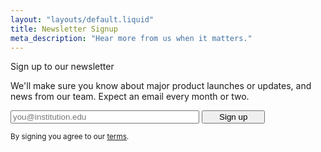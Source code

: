 ```yaml
---
layout: "layouts/default.liquid"
title: Newsletter Signup
meta_description: "Hear more from us when it matters."
---
```

<form id="fullpage-newsletter">
  <label for="fullpage-email-signup">Sign up to our newsletter</label>

  We'll make sure you know about major product launches or updates, and news from our team. Expect an email every month or two.

  <div class="flex">
    <input class="_oaworks_form" type="email" name="fullpage-email-signup" id="fullpage-email-signup" placeholder="you@institution.edu" style="width: 60%;"/>
    <button type="submit" id="fullpage-submit" href="/newsletter/thanks/" style="width: 20%;">Sign up</button>
  </div>
</form>

<small>By signing you agree to our [terms](/policies/terms/).</small>
